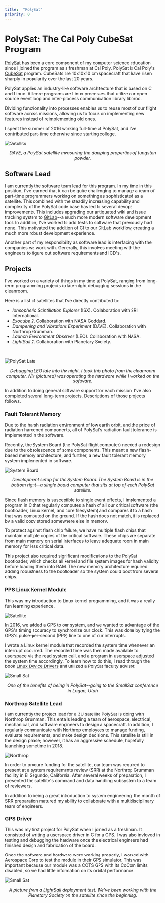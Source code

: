 ```yaml
---
title:  "PolySat"
priority: 0
---
```


# PolySat: The Cal Poly CubeSat Program

[PolySat](http://polysat.calpoly.edu) has been a core component of my computer science education since I joined the program as a freshman at Cal Poly. PolySat is Cal Poly's [CubeSat](https://en.wikipedia.org/wiki/CubeSat) program. CubeSats are 10x10x10 cm spacecraft that have risen sharply in popularity over the last 20 years.

PolySat applies an industry-like software architecture that is based on C and Linux. All core programs are Linux processes that utilize our open source event loop and inter-process communication library libproc.

Dividing functionality into processes enables us to reuse most of our flight software across missions, allowing us to focus on implementing new features instead of reimplementing old ones.

I spent the summer of 2016 working full-time at PolySat, and I've contributed part-time otherwise since starting college.

![Satellite](./assets/dave.jpg)

*<center>DAVE, a PolySat satellite measuring the damping properties of tungsten powder.</center>*


## Software Lead

I am currently the software team lead for this program. In my time in this position, I've learned that it can be quite challenging to manage a team of part-time programmers working on something as sophisticated as a satellite. This combined with the steadily increasing capability and complexity of the PolySat code base has led to several devops improvements. This includes upgrading our antiquated wiki and issue tracking system to [GitLab](https://about.gitlab.com/)--a much more modern software development tool. In addition, I've worked to add tests to software that previously had none. This motivated the addition of CI to our GitLab workflow, creating a much more robust development experience.

Another part of my responsibility as software lead is interfacing with the companies we work with. Generally, this involves meeting with the engineers to figure out software requirements and ICD's.

## Projects

I've worked on a variety of things in my time at PolySat, ranging from long-term programming projects to late-night debugging sessions in the cleanroom.

Here is a list of satellites that I've directly contributed to:

- <i>Ionsopheric Scintillation Explorer</i> (ISX). Collaboration with SRI International.
- <i>Exocube 2</i>. Collaboration with NASA Goddard.
- <i>Dampening and Vibrations Experiment</i> (DAVE). Collaboration with Northrop Grumman.
- <i>Launch Environment Observer</i> (LEO). Collaboration with NASA.
- <i>LightSail 2</i>. Collaboration with Planetary Society.

<br>

![PolySat Late](./assets/polysat_late.jpg)
*<center>Debugging LEO late into the night. I took this photo from the cleanroom computer. Nik (pictured) was operating the hardware while I worked on the software.</center>*

In addition to doing general software support for each mission, I've also completed several long-term projects. Descriptions of those projects follows.

### Fault Tolerant Memory

Due to the harsh radiation environment of low earth orbit, and the price of radiation hardened components, all of PolySat's radiation fault tolerance is implemented in the software.

Recently, the System Board (the PolySat flight computer) needed a redesign due to the obsolescence of some components. This meant a new flash-based memory architecture, and further, a new fault tolerant memory system implemented in software.

![System Board](./assets/sysboard.jpg)
*<center>Development setup for the System Board. The System Board is in the bottom right--a single board computer that sits at top of each PolySat satellite.</center>*

Since flash memory is susceptible to single event effects, I implemented a program in C that regularly computes a hash of all our critical software (the bootloader, Linux kernel, and core filesystem) and compares it to a hash that was computed on the ground. If the hash does not match, it is replaced by a valid copy stored somewhere else in memory.

To protect against flash chip failure, we have multiple flash chips that maintain multiple copies of the critical software. These chips are separate from main memory on serial interfaces to leave adequate room in main memory for less critical data.

This project also required significant modifications to the PolySat bootloader, which checks all kernel and file system images  for hash validity before loading them into RAM. The new memory architecture required adding robustness to the bootloader so the system could boot from several chips.

### PPS Linux Kernel Module

This was my introduction to Linux kernel programming, and it was a really fun learning experience.

![Satellite](./assets/pps-driver.png)

In 2016, we added a GPS to our system, and we wanted to advantage of the GPS's timing accuracy to synchronize our clock. This was done by tying the GPS's pulse-per-second (PPS) line to one of our interrupts.

I wrote a Linux kernel module that recorded the system time whenever an interrupt occurred. The recorded time was then made available to userspace via the read system call, and a program in userspace adjusted the system time accordingly. To learn how to do this, I read through the book [Linux Device Drivers](http://shop.oreilly.com/product/9780596005900.do) and utilized a PolySat faculty advisor.

![Small Sat](./assets/smallsat.jpg)
*<center>One of the benefits of being in PolySat--going to the SmallSat conference in Logan, Utah</center>*

### Northrop Satellite Lead

I am currently the project lead for a 3U satellite PolySat is doing with Northrop Grumman. This entails leading a team of aerospace, electrical, mechanical, and software engineers to design a spacecraft. In addition, I regularly communicate with Northrop employees to manage funding, evaluate requirements, and make design decisions. This satellite is still in the design phase; however, it has an aggressive schedule, hopefully launching sometime in 2018.

![Northrop](./assets/northrop-satellite-lead.png)

In order to procure funding for the satellite, our team was required to present at a system requirements review (SRR) at the Northrop Grumman facility in El Segundo, California. After several weeks of preparation, I presented the satellite's command and data handling subsystem to a team of reviewers.

In addition to being a great introduction to system engineering, the month of SRR preparation matured my ability to collaborate with a multidisciplinary team of engineers.


### GPS Driver

This was my first project for PolySat when I joined as a freshman. It consisted of writing a userspace driver in C for a GPS. I was also invloved in testing and debugging the hardware once the electrical engineers had finished design and fabrication of the board.

Once the software and hardware were working properly, I worked with Aerospace Corp to test the module in their GPS simulator. This was important because our module was a COTS GPS with its CoCom limits disabled, so we had little information on its orbital performance.

![Small Sat](./assets/lightsail.jpg)
*<center>A picture from a [LightSail](http://www.planetary.org/explore/projects/lightsail-solar-sailing/) deployment test. We've been working with the Planetary Society on the satellite since the beginning.</center>*